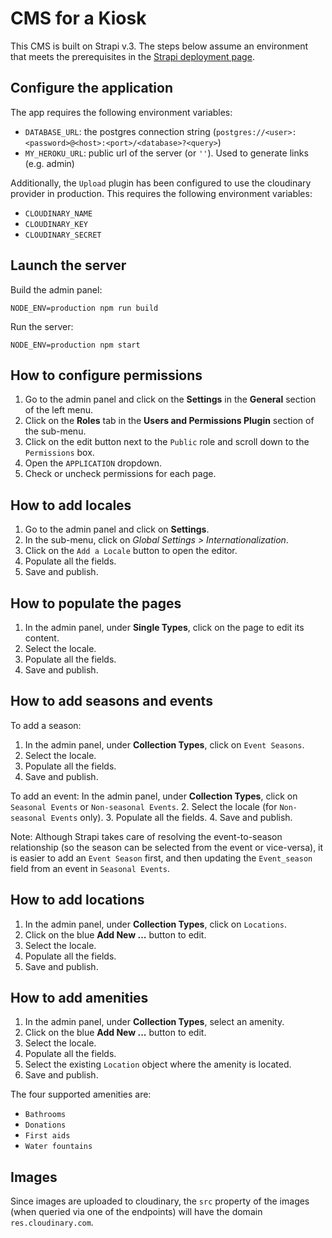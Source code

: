 # CMS for a Kiosk

This CMS is built on Strapi v.3. The steps below assume an environment that meets the prerequisites in the [Strapi deployment page](https://docs-v3.strapi.io/developer-docs/latest/setup-deployment-guides/deployment.html).

## Configure the application
The app requires the following environment variables:
- `DATABASE_URL`: the postgres connection string (`postgres://<user>:<password>@<host>:<port>/<database>?<query>`)
- `MY_HEROKU_URL`: public url of the server (or `''`). Used to generate links (e.g. admin)

Additionally, the `Upload` plugin  has been configured to use the cloudinary provider in production. This requires the following environment variables:
- `CLOUDINARY_NAME`
- `CLOUDINARY_KEY`
- `CLOUDINARY_SECRET`

## Launch the server
Build the admin panel:
```shell
NODE_ENV=production npm run build
```

Run the server:
```shell
NODE_ENV=production npm start
```

## How to configure permissions
1. Go to the admin panel and click on the **Settings** in the **General** section of the left menu.
2. Click on the **Roles** tab in the **Users and Permissions Plugin** section of the sub-menu.
3. Click on the edit button next to the `Public` role and scroll down to the `Permissions` box.
4. Open the `APPLICATION` dropdown.
5. Check or uncheck permissions for each page. 

## How to add locales
1. Go to the admin panel and click on **Settings**.
2. In the sub-menu, click on *Global Settings > Internationalization*.
3. Click on the `Add a Locale` button to open the editor. 
4. Populate all the fields.
5. Save and publish.

## How to populate the pages
1. In the admin panel, under **Single Types**, click on the page to edit its content.
2. Select the locale.
3. Populate all the fields.
4. Save and publish.

## How to add seasons and events
To add a season:
1. In the admin panel, under **Collection Types**, click on `Event Seasons`.
2. Select the locale.
3. Populate all the fields.
4. Save and publish.

To add an event:
In the admin panel, under **Collection Types**, click on `Seasonal Events` or `Non-seasonal Events`.
2. Select the locale (for `Non-seasonal Events` only).
3. Populate all the fields.
4. Save and publish.

Note: Although Strapi takes care of resolving the event-to-season relationship (so the season can be selected from the event or vice-versa), it is easier to add an `Event Season` first, and then updating the `Event_season` field from an event in `Seasonal Events`. 

## How to add locations
1. In the admin panel, under **Collection Types**, click on `Locations`.
2. Click on the blue **Add New ...** button to edit. 
3. Select the locale.
4. Populate all the fields.
5. Save and publish.

## How to add amenities
1. In the admin panel, under **Collection Types**, select an amenity.
2. Click on the blue **Add New ...** button to edit. 
3. Select the locale.
4. Populate all the fields.
5. Select the existing `Location` object where the amenity is located.
6. Save and publish.

The four supported amenities are:
- `Bathrooms`
- `Donations`
- `First aids`
- `Water fountains`

## Images
Since images are uploaded to cloudinary, the `src` property of the images (when queried via one of the endpoints) will have the domain `res.cloudinary.com`.



